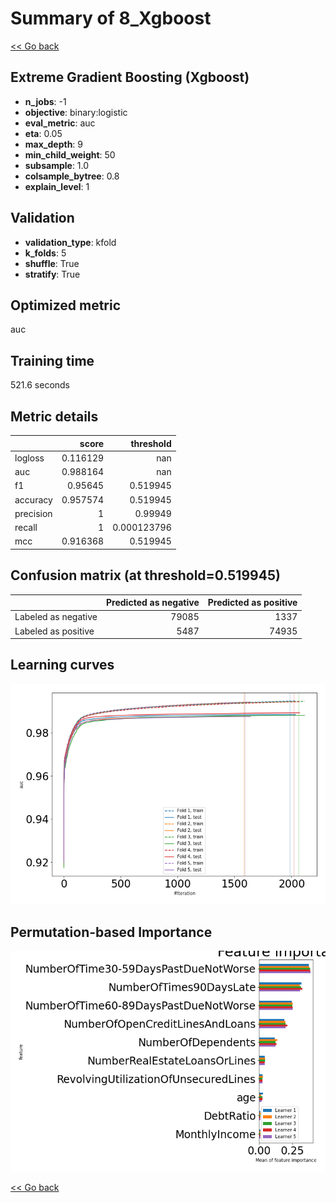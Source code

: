 # Summary of 8_Xgboost

[<< Go back](../README.md)


## Extreme Gradient Boosting (Xgboost)
- **n_jobs**: -1
- **objective**: binary:logistic
- **eval_metric**: auc
- **eta**: 0.05
- **max_depth**: 9
- **min_child_weight**: 50
- **subsample**: 1.0
- **colsample_bytree**: 0.8
- **explain_level**: 1

## Validation
 - **validation_type**: kfold
 - **k_folds**: 5
 - **shuffle**: True
 - **stratify**: True

## Optimized metric
auc

## Training time

521.6 seconds

## Metric details
|           |    score |     threshold |
|:----------|---------:|--------------:|
| logloss   | 0.116129 | nan           |
| auc       | 0.988164 | nan           |
| f1        | 0.95645  |   0.519945    |
| accuracy  | 0.957574 |   0.519945    |
| precision | 1        |   0.99949     |
| recall    | 1        |   0.000123796 |
| mcc       | 0.916368 |   0.519945    |


## Confusion matrix (at threshold=0.519945)
|                     |   Predicted as negative |   Predicted as positive |
|:--------------------|------------------------:|------------------------:|
| Labeled as negative |                   79085 |                    1337 |
| Labeled as positive |                    5487 |                   74935 |

## Learning curves
![Learning curves](learning_curves.png)

## Permutation-based Importance
![Permutation-based Importance](permutation_importance.png)

[<< Go back](../README.md)
